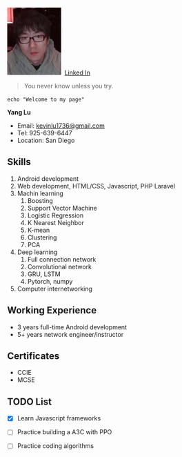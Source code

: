 
![avator](./avator.png)&nbsp;&nbsp;[Linked In](linkedin.com/in/yang-lu-b7871817b)<br>
> You never know unless you try.<br>

``` Shell
echo "Welcome to my page"
``` 

**Yang Lu**  &nbsp;
- Email: kevinlu1736@gmail.com 
- Tel: 925-639-6447
- Location: San Diego 

## Skills
1. Android development
2. Web development, HTML/CSS, Javascript, PHP Laravel
3. Machin learning
    1. Boosting
    2. Support Vector Machine
    3. Logistic Regression
    4. K Nearest Neighbor
    5. K-mean
    6. Clustering
    7. PCA
4. Deep learning
    1. Full connection network
    2. Convolutional network
    3. GRU, LSTM
    4. Pytorch, numpy
5. Computer internetworking

## Working Experience
- 3 years full-time Android development
- 5+ years network engineer/instructor

## Certificates
- CCIE
- MCSE

## TODO List
- [x] Learn Javascript frameworks
- [ ] Practice building a A3C with PPO 
- [ ] Practice coding algorithms



